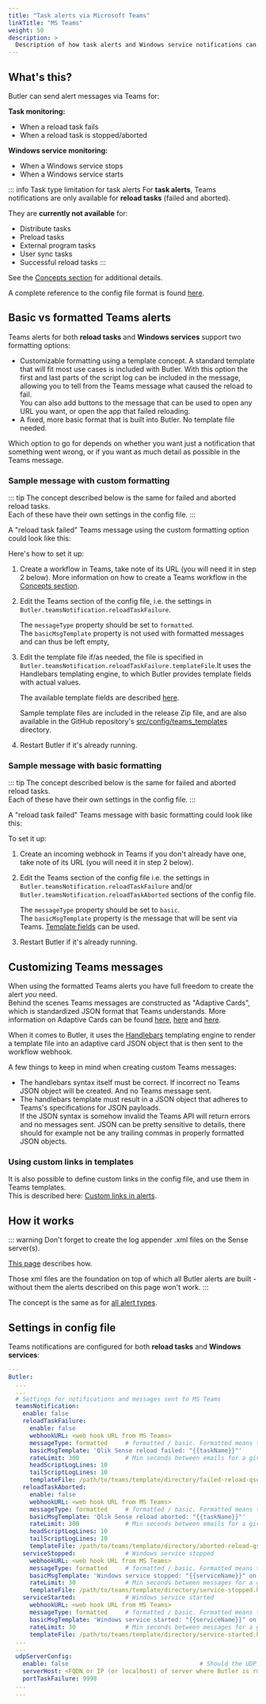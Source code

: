 ```yaml
---
title: "Task alerts via Microsoft Teams"
linkTitle: "MS Teams"
weight: 50
description: >
  Description of how task alerts and Windows service notifications can be sent as Microsoft Teams messages.
---
```


## What's this?

Butler can send alert messages via Teams for:

**Task monitoring:**

- When a reload task fails
- When a reload task is stopped/aborted

**Windows service monitoring:**

- When a Windows service stops
- When a Windows service starts

::: info Task type limitation for task alerts
For **task alerts**, Teams notifications are only available for **reload tasks** (failed and aborted).

They are **currently not available** for:

- Distribute tasks
- Preload tasks
- External program tasks
- User sync tasks
- Successful reload tasks
  :::

See the [Concepts section](/docs/concepts/teams-messaging) for additional details.

A complete reference to the config file format is found [here](/docs/reference/config-file).

## Basic vs formatted Teams alerts

Teams alerts for both **reload tasks** and **Windows services** support two formatting options:

- Customizable formatting using a template concept. A standard template that will fit most use cases is included with Butler. With this option the first and last parts of the script log can be included in the message, allowing you to tell from the Teams message what caused the reload to fail.  
  You can also add buttons to the message that can be used to open any URL you want, or open the app that failed reloading.
- A fixed, more basic format that is built into Butler. No template file needed.

Which option to go for depends on whether you want just a notification that something went wrong, or if you want as much detail as possible in the Teams message.

### Sample message with custom formatting

::: tip
The concept described below is the same for failed and aborted reload tasks.  
Each of these have their own settings in the config file.
:::

A "reload task failed" Teams message using the custom formatting option could look like this:

<ResponsiveImage
  src="/img/failed-reload-teams-formatted_1.png"
  alt="Reload failed alert Teams message"
  caption="Reload failed alert Teams message"
/>

Here's how to set it up:

1. Create a workflow in Teams, take note of its URL (you will need it in step 2 below). More information on how to create a Teams workflow in the [Concepts section](/docs/concepts/teams-messaging).
2. Edit the Teams section of the config file, i.e. the settings in `Butler.teamsNotification.reloadTaskFailure`.

   The `messageType` property should be set to `formatted`.  
   The `basicMsgTemplate` property is not used with formatted messages and can thus be left empty,

3. Edit the template file if/as needed, the file is specified in `Butler.teamsNotification.reloadTaskFailure.templateFile`.It uses the Handlebars templating engine, to which Butler provides template fields with actual values.

   The available template fields are described [here](/docs/reference/alert-template-fields/).

   Sample template files are included in the release Zip file, and are also available in the GitHub repository's [src/config/teams_templates](https://github.com/ptarmiganlabs/butler/tree/master/src/config/teams_templates) directory.

4. Restart Butler if it's already running.

### Sample message with basic formatting

::: tip
The concept described below is the same for failed and aborted reload tasks.  
Each of these have their own settings in the config file.
:::

A "reload task failed" Teams message with basic formatting could look like this:

<ResponsiveImage
  src="/img/failed-reload-teams-basic_1.png"
  alt="Reload failed alert Teams message"
  caption="Reload failed alert Teams message"
/>

To set it up:

1. Create an incoming webhook in Teams if you don't already have one, take note of its URL (you will need it in step 2 below).
2. Edit the Teams section of the config file i.e. the settings in `Butler.teamsNotification.reloadTaskFailure` and/or `Butler.teamsNotification.reloadTaskAborted` sections of the config file.

   The `messageType` property should be set to `basic`.  
   The `basicMsgTemplate` property is the message that will be sent via Teams. [Template fields](/docs/reference/alert-template-fields/) can be used.

3. Restart Butler if it's already running.

## Customizing Teams messages

When using the formatted Teams alerts you have full freedom to create the alert _you_ need.  
Behind the scenes Teams messages are constructed as "Adaptive Cards", which is standardized JSON format that Teams understands.
More information on Adaptive Cards can be found [here](https://learn.microsoft.com/en-us/power-automate/overview-adaptive-cards), [here](https://adaptivecards.io) and [here](https://learn.microsoft.com/en-us/microsoftteams/platform/task-modules-and-cards/cards/design-effective-cards?tabs=design).

When it comes to Butler, it uses the [Handlebars](https://handlebarsjs.com/) templating engine to render a template file into an adaptive card JSON object that is then sent to the workflow webhook.

A few things to keep in mind when creating custom Teams messages:

- The handlebars syntax itself must be correct. If incorrect no Teams JSON object will be created. And no Teams message sent.
- The handlebars template must result in a JSON object that adheres to Teams's specifications for JSON payloads.  
  If the JSON syntax is somehow invalid the Teams API will return errors and no messages sent. JSON can be pretty sensitive to details, there should for example not be any trailing commas in properly formatted JSON objects.

### Using custom links in templates

It is also possible to define custom links in the config file, and use them in Teams templates.  
This is described here: [Custom links in alerts](/docs/concepts/custom-links).

## How it works

::: warning
Don't forget to create the log appender .xml files on the Sense server(s).

[This page](/docs/getting-started/setup/task-alerts/client-managed/#adding-a-log-appender) describes how.

Those xml files are the foundation on top of which all Butler alerts are built - without them the alerts described on this page won't work.
:::

The concept is the same as for [all alert types](/docs/getting-started/setup/task-alerts/#how-it-works).

## Settings in config file

Teams notifications are configured for both **reload tasks** and **Windows services**:

```yaml
---
Butler:
  ...
  ...
  # Settings for notifications and messages sent to MS Teams
  teamsNotification:
    enable: false
    reloadTaskFailure:
      enable: false
      webhookURL: <web hook URL from MS Teams>
      messageType: formatted     # formatted / basic. Formatted means that template file below will be used to create the message.
      basicMsgTemplate: 'Qlik Sense reload failed: "{{taskName}}"'      # Only needed if message type = basic
      rateLimit: 300             # Min seconds between emails for a given taskID. Defaults to 5 minutes.
      headScriptLogLines: 10
      tailScriptLogLines: 10
      templateFile: /path/to/teams/template/directory/failed-reload-qseow.handlebars
    reloadTaskAborted:
      enable: false
      webhookURL: <web hook URL from MS Teams>
      messageType: formatted     # formatted / basic. Formatted means that template file below will be used to create the message.
      basicMsgTemplate: 'Qlik Sense reload aborted: "{{taskName}}"'       # Only needed if message type = basic
      rateLimit: 300             # Min seconds between emails for a given taskID. Defaults to 5 minutes.
      headScriptLogLines: 10
      tailScriptLogLines: 10
      templateFile: /path/to/teams/template/directory/aborted-reload-qseow.handlebars
    serviceStopped:              # Windows service stopped
      webhookURL: <web hook URL from MS Teams>
      messageType: formatted     # formatted / basic. Formatted means that template file below will be used to create the message.
      basicMsgTemplate: 'Windows service stopped: "{{serviceName}}" on host "{{host}}"'  # Only needed if message type = basic
      rateLimit: 30              # Min seconds between messages for a given Windows service. Defaults to 5 minutes.
      templateFile: /path/to/teams/template/directory/service-stopped.handlebars
    serviceStarted:              # Windows service started
      webhookURL: <web hook URL from MS Teams>
      messageType: formatted     # formatted / basic. Formatted means that template file below will be used to create the message.
      basicMsgTemplate: 'Windows service started: "{{serviceName}}" on host "{{host}}"'  # Only needed if message type = basic
      rateLimit: 30              # Min seconds between messages for a given Windows service. Defaults to 5 minutes.
      templateFile: /path/to/teams/template/directory/service-started.handlebars
  ...
  ...
  udpServerConfig:
    enable: false                                     # Should the UDP server responsible for receving task failure and session events be started? true/false
    serverHost: <FQDN or IP (or localhost) of server where Butler is running>
    portTaskFailure: 9998
  ...
  ...
```

